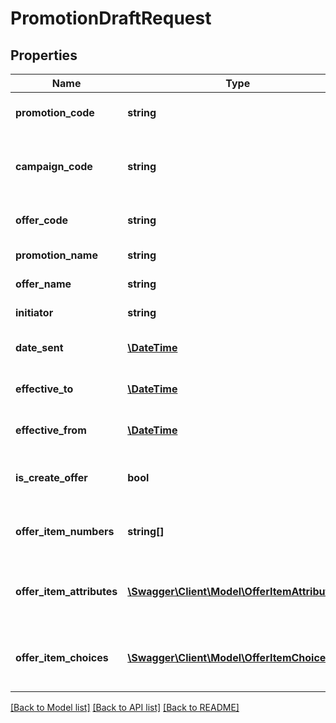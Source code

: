 # PromotionDraftRequest

## Properties
Name | Type | Description | Notes
------------ | ------------- | ------------- | -------------
**promotion_code** | **string** | The promotion code to identify the new promotion. | [optional] 
**campaign_code** | **string** | The campaign code to identify the highest level of marketing and promotion tracking. | [optional] 
**offer_code** | **string** | The offer code to identify the promotion offer. | [optional] 
**promotion_name** | **string** | The name of the promotion. | [optional] 
**offer_name** | **string** | The name of the promotion offer. | [optional] 
**initiator** | **string** | The initiator of the promotion. | [optional] 
**date_sent** | [**\DateTime**](\DateTime.md) | The date the promotion was sent to consumers. | [optional] 
**effective_to** | [**\DateTime**](\DateTime.md) | Date, up to which, the promotion is valid | [optional] 
**effective_from** | [**\DateTime**](\DateTime.md) | Date, from which, the promotion is valid | [optional] 
**is_create_offer** | **bool** | Should this promotion draft also create a new offer? | [optional] 
**offer_item_numbers** | **string[]** | The item numbers of the items included in the promotion | [optional] 
**offer_item_attributes** | [**\Swagger\Client\Model\OfferItemAttributes[]**](OfferItemAttributes.md) | The collection of OfferItemAttributes, defining the allowed attributed for each offer item. | [optional] 
**offer_item_choices** | [**\Swagger\Client\Model\OfferItemChoices[]**](OfferItemChoices.md) | The choices available for the offer items, based on the specified attributes. | [optional] 

[[Back to Model list]](../README.md#documentation-for-models) [[Back to API list]](../README.md#documentation-for-api-endpoints) [[Back to README]](../README.md)


